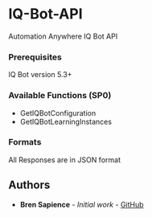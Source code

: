 # IQ-Bot-API

Automation Anywhere IQ Bot API

### Prerequisites

IQ Bot version 5.3+


### Available Functions (SP0)

* GetIQBotConfiguration
* GetIQBotLearningInstances

### Formats

All Responses are in JSON format

## Authors

* **Bren Sapience** - *Initial work* - [GitHub](https://github.com/BrendanSapience)


